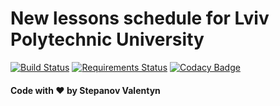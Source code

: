 # New lessons schedule for Lviv Polytechnic University
[![Build Status](https://travis-ci.org/stepanov-valentin/lpschedule.svg?branch=dev)](https://travis-ci.org/stepanov-valentin/lpschedule)
[![Requirements Status](https://requires.io/github/stepanov-valentin/lpschedule/requirements.svg?branch=dev)](https://requires.io/github/stepanov-valentin/lpschedule/requirements/?branch=dev)
[![Codacy Badge](https://api.codacy.com/project/badge/Grade/b9ec1c8c8afe45f388611c48d44af709)](https://www.codacy.com/app/falken-ua/lpschedule?utm_source=github.com&amp;utm_medium=referral&amp;utm_content=stepanov-valentin/lpschedule&amp;utm_campaign=Badge_Grade)

#### Code with :heart: by Stepanov Valentyn
